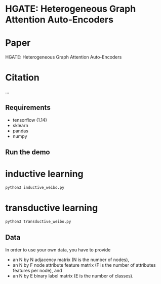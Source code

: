 # HGATE: Heterogeneous Graph Attention Auto-Encoders

# Paper
HGATE: Heterogeneous Graph Attention Auto-Encoders

# Citation
...

## Requirements
* tensorflow (1.14)
* sklearn
* pandas
* numpy

## Run the demo

# inductive learning
```bash
python3 inductive_weibo.py
```

# transductive learning
```bash
python3 transductive_weibo.py
```


## Data

In order to use your own data, you have to provide
* an N by N adjacency matrix (N is the number of nodes),
* an N by F node attribute feature matrix (F is the number of attributes features per node), and
* an N by E binary label matrix (E is the number of classes).

